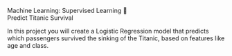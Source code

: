 Machine Learning: Supervised Learning 🤖 </br>
Predict Titanic Survival

In this project you will create a Logistic Regression model that predicts which passengers survived the sinking of the Titanic, based on features like age and class.

